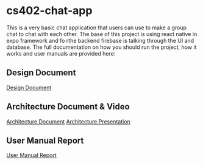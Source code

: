 # cs402-chat-app

This is a very basic chat application that users can use to make a group chat to chat with each other. The base of this project is using react native in expo framework and fo rthe backend firebase is talking through the UI and database. The full documentation on how you should run the project, how it works and user manuals are provided here:

## Design Document
<a href="https://github.com/Tavi-Kohn/cs402-chat-app/blob/main/Design%20Document-2.pdf" target="_blank">Design Document</a>

## Architecture Document & Video
<a href="https://github.com/Tavi-Kohn/cs402-chat-app/blob/main/CS%20402%20Spring%202023.pdf" target="_blank">Architecture Document</a>
<a href="https://youtu.be/Nmmn6K6DZzc" target="_blank">Architecture Presentation</a>


## User Manual Report
<a href="https://github.com/Tavi-Kohn/cs402-chat-app/blob/main/User%20Manual-2.pdf">User Manual Report</a>
